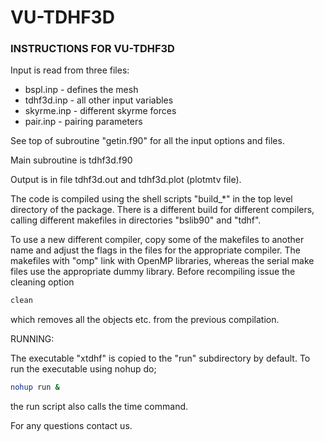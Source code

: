 # VU-TDHF3D
### INSTRUCTIONS FOR VU-TDHF3D

Input is read from three files:

- bspl.inp   -  defines the mesh
- tdhf3d.inp -  all other input variables
- skyrme.inp -  different skyrme forces
- pair.inp   -  pairing parameters

See top of subroutine "getin.f90" for all the input options and
files.

Main subroutine is tdhf3d.f90

Output is in file tdhf3d.out and tdhf3d.plot (plotmtv file).

The code is compiled using the shell scripts "build\_\*" in the top level
directory of the package. There is a different build for different
compilers, calling different makefiles in directories "bslib90" and
"tdhf".

To use a new different compiler, copy some of the makefiles to another
name and adjust the flags in the files for the appropriate compiler.
The makefiles with "omp" link with OpenMP libraries, whereas the
serial make files use the appropriate dummy library.
Before recompiling issue the cleaning option
```Bash
clean
```
which removes all the objects etc. from the previous compilation.

RUNNING:

The executable "xtdhf" is copied to the "run" subdirectory by
default. To run the executable using nohup do;
```Bash
nohup run &
```
the run script also calls the time command.

For any questions contact us.
